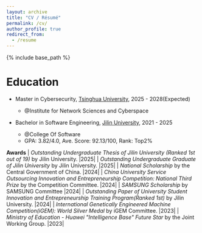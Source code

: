 ```yaml
---
layout: archive
title: "CV / Résumé"
permalink: /cv/
author_profile: true
redirect_from:
  - /resume
---
```


{% include base_path %}

Education
======
* Master in Cybersecurity, [Tsinghua University](https://www.tsinghua.edu.cn/en/), 2025 - 2028(Expected)
  * @Institute for Network Sciences and Cyberspace

* Bachelor in Software Engineering, [Jilin University](https://www.jlu.edu.cn/), 2021 - 2025
  * @College Of Software
  * GPA: 3.82/4.0, Ave. Score: 92.13/100, Rank: Top2%

**Awards**
| *Outstanding Undergraduate Thesis of Jilin University (Ranked 1st out of 19)* by Jilin University. 
|2025|
| *Outstanding Undergraduate Graduate of Jilin University* by Jilin University.
|2025|
| *National Scholarship* by the Central Government of China.            |2024|
| *China University Service Outsourcing Innovation and Entrepreneurship Competition: National Third Prize* by the Competition Committee.   |2024|
| *SAMSUNG Scholarship* by SAMSUNG Committee              |2024|
| *Outstanding Paper of University Student Innovation and Entrepreneurship Training Program(Ranked 1st)*  by Jilin University.          |2024|
| *International Genetically Engineered Machine Competition(iGEM): World Silver Medal* by iGEM Committee.          |2023|
| *Ministry of Education - Huawei "Intelligence Base" Future Star* by the Joint Working Group. |2023|
